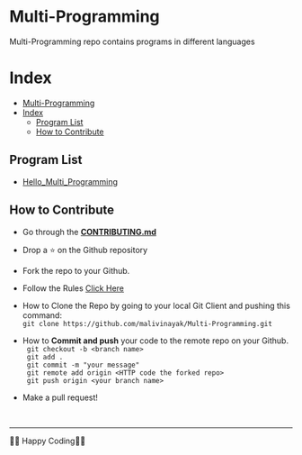 # Multi-Programming

Multi-Programming repo contains programs in different languages

# Index
- [Multi-Programming](#multi-programming)
- [Index](#index)
  - [Program List](#program-list)
  - [How to Contribute](#how-to-contribute)

## Program List

* [Hello_Multi_Programming](Program_List/Hello_Multi-Programming/)

## How to Contribute 

* Go through the [**CONTRIBUTING.md**](CONTRIBUTING.md) 

* Drop a :star: on the Github repository<br/>
* Fork the repo to your Github.<br/>
* Follow the Rules [Click Here](CONTRIBUTING.md) 

* How to Clone the Repo by going to your local Git Client and pushing this command: <br/>
	```git clone https://github.com/malivinayak/Multi-Programming.git```

* How to **Commit and push** your code to the remote repo on your Github.<br/>
` git checkout -b <branch name>`<br/>
` git add .`<br/>
` git commit -m "your message"`<br/>
` git remote add origin <HTTP code the forked repo>`<br/>
` git push origin <your branch name>`<br/>

* Make a pull request!

<br>

---
👨‍💻 Happy Coding👨‍💻
